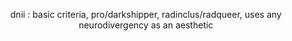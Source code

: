    <p align="center">
   dnii : basic criteria, pro/darkshipper, radinclus/radqueer,
      uses any neurodivergency as an aesthetic 
</p>
